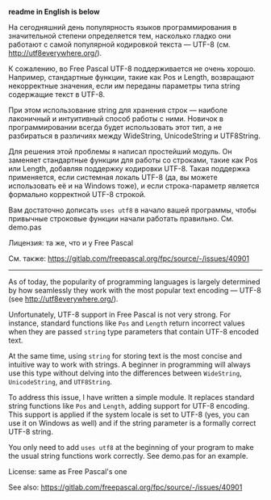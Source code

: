 **readme in English is below**

На сегодняшний день популярность языков программирования в значительной степени определяется тем, насколько гладко они работают с самой популярной кодировкой текста — UTF-8 (см. http://utf8everywhere.org/).

К сожалению, во Free Pascal UTF-8 поддерживается не очень хорошо. Например, стандартные функции, такие как Pos и Length, возвращают некорректные значения, если им переданы параметры типа string содержащие текст в UTF-8.

При этом использование string для хранения строк —  наиболе лаконичный и интуитивный способ работы с ними. Новичок в программировании всегда будет использовать этот тип, а не разбираться в различиях между WideString, UnicodeString и UTF8String.

Для решения этой проблемы я написал простейший модуль. Он заменяет стандартные функции для работы со строками, такие как Pos или Length, добавляя поддержку кодировки UTF-8. Такая поддержка применяется, если системная локаль UTF-8 (да, вы можете использовать её и на Windows тоже), и если строка-параметр является формально корректной UTF-8 строкой.

Вам достаточно дописать `uses utf8` в начало вашей программы, чтобы привычные строковые функции начали работать правильно. См. demo.pas

Лицензия: та же, что и у Free Pascal

См. также: https://gitlab.com/freepascal.org/fpc/source/-/issues/40901

---

As of today, the popularity of programming languages is largely determined by how seamlessly they work with the most popular text encoding — UTF-8 (see http://utf8everywhere.org/).

Unfortunately, UTF-8 support in Free Pascal is not very strong. For instance, standard functions like `Pos` and `Length` return incorrect values when they are passed `string` type parameters that contain UTF-8 encoded text.

At the same time, using `string` for storing text is the most concise and intuitive way to work with strings. A beginner in programming will always use this type without delving into the differences between `WideString`, `UnicodeString`, and `UTF8String`.

To address this issue, I have written a simple module. It replaces standard string functions like `Pos` and `Length`, adding support for UTF-8 encoding. This support is applied if the system locale is set to UTF-8 (yes, you can use it on Windows as well) and if the string parameter is a formally correct UTF-8 string.

You only need to add `uses utf8` at the beginning of your program to make the usual string functions work correctly. See demo.pas for an example.

License: same as Free Pascal's one

See also: https://gitlab.com/freepascal.org/fpc/source/-/issues/40901
